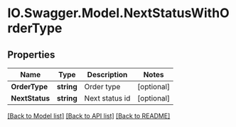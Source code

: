 # IO.Swagger.Model.NextStatusWithOrderType
## Properties

Name | Type | Description | Notes
------------ | ------------- | ------------- | -------------
**OrderType** | **string** | Order type | [optional] 
**NextStatus** | **string** | Next status id | [optional] 

[[Back to Model list]](../README.md#documentation-for-models) [[Back to API list]](../README.md#documentation-for-api-endpoints) [[Back to README]](../README.md)

